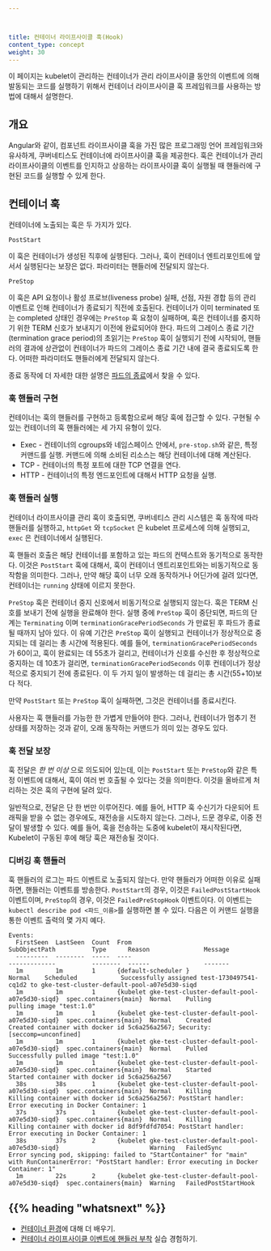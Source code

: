 ```yaml
---



title: 컨테이너 라이프사이클 훅(Hook)
content_type: concept
weight: 30
---
```


<!-- overview -->

이 페이지는 kubelet이 관리하는 컨테이너가 관리 라이프사이클 동안의 이벤트에 의해 발동되는 코드를 실행하기 위해서
컨테이너 라이프사이클 훅 프레임워크를 사용하는 방법에 대해서 설명한다.




<!-- body -->

## 개요

Angular와 같이, 컴포넌트 라이프사이클 훅을 가진 많은 프로그래밍 언어 프레임워크와 유사하게,
쿠버네티스도 컨테이너에 라이프사이클 훅을 제공한다.
훅은 컨테이너가 관리 라이프사이클의 이벤트를 인지하고 상응하는
라이프사이클 훅이 실행될 때 핸들러에 구현된 코드를 실행할 수 있게 한다.

## 컨테이너 훅

컨테이너에 노출되는 훅은 두 가지가 있다.

`PostStart`

이 훅은 컨테이너가 생성된 직후에 실행된다.
그러나, 훅이 컨테이너 엔트리포인트에 앞서서 실행된다는 보장은 없다.
파라미터는 핸들러에 전달되지 않는다.

`PreStop`

이 훅은 API 요청이나 활성 프로브(liveness probe) 실패, 선점, 자원 경합
등의 관리 이벤트로 인해 컨테이너가 종료되기 직전에 호출된다. 컨테이너가 이미
terminated 또는 completed 상태인 경우에는 `PreStop` 훅 요청이 실패하며,
훅은 컨테이너를 중지하기 위한 TERM 신호가 보내지기 이전에 완료되어야 한다. 파드의 그레이스 종료
기간(termination grace period)의 초읽기는 `PreStop` 훅이 실행되기 전에 시작되어,
핸들러의 결과에 상관없이 컨테이너가 파드의 그레이스 종료 기간 내에 결국 종료되도록 한다.
어떠한 파라미터도 핸들러에게 전달되지 않는다.

종료 동작에 더 자세한 대한 설명은
[파드의 종료](/ko/docs/concepts/workloads/pods/pod-lifecycle/#파드의-종료)에서 찾을 수 있다.

### 훅 핸들러 구현

컨테이너는 훅의 핸들러를 구현하고 등록함으로써 해당 훅에 접근할 수 있다.
구현될 수 있는 컨테이너의 훅 핸들러에는 세 가지 유형이 있다.

* Exec - 컨테이너의 cgroups와 네임스페이스 안에서, `pre-stop.sh`와 같은, 특정 커맨드를 실행.
커맨드에 의해 소비된 리소스는 해당 컨테이너에 대해 계산된다.
* TCP - 컨테이너의 특정 포트에 대한 TCP 연결을 연다.
* HTTP - 컨테이너의 특정 엔드포인트에 대해서 HTTP 요청을 실행.

### 훅 핸들러 실행

컨테이너 라이프사이클 관리 훅이 호출되면,
쿠버네티스 관리 시스템은 훅 동작에 따라 핸들러를 실행하고,
`httpGet` 와 `tcpSocket` 은 kubelet 프로세스에 의해 실행되고, `exec` 은 컨테이너에서 실행된다.

훅 핸들러 호출은 해당 컨테이너를 포함하고 있는 파드의 컨텍스트와 동기적으로 동작한다.
이것은 `PostStart` 훅에 대해서,
훅이 컨테이너 엔트리포인트와는 비동기적으로 동작함을 의미한다.
그러나, 만약 해당 훅이 너무 오래 동작하거나 어딘가에 걸려 있다면,
컨테이너는 `running` 상태에 이르지 못한다.

`PreStop` 훅은 컨테이너 중지 신호에서 비동기적으로 실행되지 않는다. 훅은
TERM 신호를 보내기 전에 실행을 완료해야 한다. 실행 중에 `PreStop` 훅이 중단되면,
파드의 단계는 `Terminating` 이며 `terminationGracePeriodSeconds` 가
만료된 후 파드가 종료될 때까지 남아 있다. 이 유예 기간은 `PreStop` 훅이
실행되고 컨테이너가 정상적으로 중지되는 데 걸리는 총 시간에 적용된다. 예를 들어,
`terminationGracePeriodSeconds` 가 60이고, 훅이 완료되는 데 55초가 걸리고,
컨테이너가 신호를 수신한 후 정상적으로 중지하는 데 10초가 걸리면, `terminationGracePeriodSeconds` 이후
컨테이너가 정상적으로 중지되기 전에 종료된다. 이 두 가지 일이 발생하는 데
걸리는 총 시간(55+10)보다 적다.

만약 `PostStart` 또는 `PreStop` 훅이 실패하면,
그것은 컨테이너를 종료시킨다.

사용자는 훅 핸들러를 가능한 한 가볍게 만들어야 한다.
그러나, 컨테이너가 멈추기 전 상태를 저장하는 것과 같이,
오래 동작하는 커맨드가 의미 있는 경우도 있다.

### 훅 전달 보장

훅 전달은 *한 번 이상* 으로 의도되어 있는데,
이는 `PostStart` 또는 `PreStop`와 같은 특정 이벤트에 대해서,
훅이 여러 번 호출될 수 있다는 것을 의미한다.
이것을 올바르게 처리하는 것은 훅의 구현에 달려 있다.

일반적으로, 전달은 단 한 번만 이루어진다.
예를 들어, HTTP 훅 수신기가 다운되어 트래픽을 받을 수 없는 경우에도,
재전송을 시도하지 않는다.
그러나, 드문 경우로, 이중 전달이 발생할 수 있다.
예를 들어, 훅을 전송하는 도중에 kubelet이 재시작된다면,
Kubelet이 구동된 후에 해당 훅은 재전송될 것이다.

### 디버깅 훅 핸들러

훅 핸들러의 로그는 파드 이벤트로 노출되지 않는다.
만약 핸들러가 어떠한 이유로 실패하면, 핸들러는 이벤트를 방송한다.
`PostStart`의 경우, 이것은 `FailedPostStartHook` 이벤트이며,
`PreStop`의 경우, 이것은 `FailedPreStopHook` 이벤트이다.
이 이벤트는 `kubectl describe pod <파드_이름>`를 실행하면 볼 수 있다.
다음은 이 커맨드 실행을 통한 이벤트 출력의 몇 가지 예다.

```
Events:
  FirstSeen  LastSeen  Count  From                                                   SubObjectPath          Type      Reason               Message
  ---------  --------  -----  ----                                                   -------------          --------  ------               -------
  1m         1m        1      {default-scheduler }                                                          Normal    Scheduled            Successfully assigned test-1730497541-cq1d2 to gke-test-cluster-default-pool-a07e5d30-siqd
  1m         1m        1      {kubelet gke-test-cluster-default-pool-a07e5d30-siqd}  spec.containers{main}  Normal    Pulling              pulling image "test:1.0"
  1m         1m        1      {kubelet gke-test-cluster-default-pool-a07e5d30-siqd}  spec.containers{main}  Normal    Created              Created container with docker id 5c6a256a2567; Security:[seccomp=unconfined]
  1m         1m        1      {kubelet gke-test-cluster-default-pool-a07e5d30-siqd}  spec.containers{main}  Normal    Pulled               Successfully pulled image "test:1.0"
  1m         1m        1      {kubelet gke-test-cluster-default-pool-a07e5d30-siqd}  spec.containers{main}  Normal    Started              Started container with docker id 5c6a256a2567
  38s        38s       1      {kubelet gke-test-cluster-default-pool-a07e5d30-siqd}  spec.containers{main}  Normal    Killing              Killing container with docker id 5c6a256a2567: PostStart handler: Error executing in Docker Container: 1
  37s        37s       1      {kubelet gke-test-cluster-default-pool-a07e5d30-siqd}  spec.containers{main}  Normal    Killing              Killing container with docker id 8df9fdfd7054: PostStart handler: Error executing in Docker Container: 1
  38s        37s       2      {kubelet gke-test-cluster-default-pool-a07e5d30-siqd}                         Warning   FailedSync           Error syncing pod, skipping: failed to "StartContainer" for "main" with RunContainerError: "PostStart handler: Error executing in Docker Container: 1"
  1m         22s       2      {kubelet gke-test-cluster-default-pool-a07e5d30-siqd}  spec.containers{main}  Warning   FailedPostStartHook
```



## {{% heading "whatsnext" %}}


* [컨테이너 환경](/ko/docs/concepts/containers/container-environment/)에 대해 더 배우기.
* [컨테이너 라이프사이클 이벤트에 핸들러 부착](/docs/tasks/configure-pod-container/attach-handler-lifecycle-event/)
  실습 경험하기.
